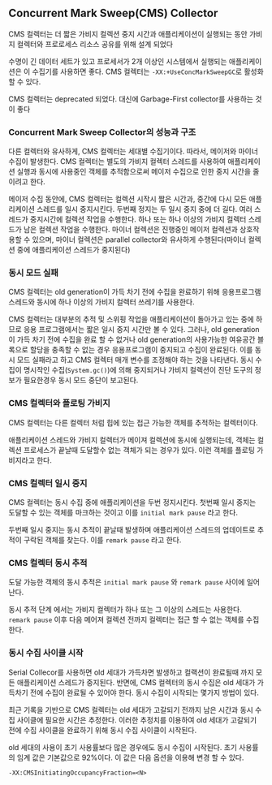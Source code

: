 ## Concurrent Mark Sweep(CMS) Collector

CMS 컬렉터는 더 짧은 가비지 컬렉션 중지 시간과 애플리케이션이 실행되는 동안 가비지 컬렉터와 프로로세스 리소스 공유를 위해 설계 되었다

수명이 긴 데이터 세트가 있고 프로세서가 2개 이상인 시스템에서 실행되는 애플리케이션은 이 수집기를 사용하면 좋다. CMS 컬렉터는 `-XX:+UseConcMarkSweepGC`로 활성화 할 수 있다.

CMS 컬렉터는 deprecated 되었다. 대신에 Garbage-First collector를 사용하는 것이 좋다

### Concurrent Mark Sweep Collector의 성능과 구조

다른 컬렉터와 유사하게, CMS 컬렉터는 세대별 수집기이다. 따라서, 메이저와 마이너 수집이 발생한다. CMS 컬렉터는 별도의 가비지 컬렉터 스레드를 사용하여 애플리케이션 실행과 동시에 사용중인 객체를 추적함으로써 메이저 수집으로 인한 중지  시간을 줄이려고 한다.

메이저 수집 동안에, CMS 컬렉터는 컬렉션 시작시 짧은 시간과, 중간에 다시 모든 애플리케이션 스레드를 일시 중지시킨다. 두번째 정지는 두 일시 중지 중에 더 길다.  여러 스레드가 중지시간에 컬렉션 작업을 수행한다.  하나 또는 하나 이상의 가비지 컬렉터 스레드가 남은 컬렉션 작업을 수행한다. 마이너 컬렉션은 진행중인 메이저 컬렉션과 상호작용할 수 있으며, 마이너 컬렉션은 parallel collector와 유사하게 수행된다(마이너 컬렉션 중에 애플리케이션 스레드가 중지된다) 

### 동시 모드 실패

CMS 컬렉터는 old generation이 가득 차기 전에 수집을 완료하기 위해 응용프로그램 스레드와 동시에 하나 이상의 가비지 컬렉터 쓰레기를 사용한다.

CMS 컬렉터는 대부분의 추적 및 스위핑 작업을 애플리케이션이 돌아가고 있는 중에 하므로 응용 프로그램에서는 짧은 일시 중지 시간만 볼 수 있다. 그러나, old generation이 가득 차기 전에 수집을 완료 할 수 없거나 old generation의 사용가능한 여유공간 블록으로 할당을 충족할 수 없는 경우 응용프로그램이 중지되고 수집이 완료된다. 이를 동시 모드 실패라고 하고 CMS 컬렉터 매개 변수를 조정해야 하는 것을 나타낸다. 동시 수집이 명시작인 수집(`System.gc()`)에 의해 중지되거나 가비지 컬렉션이 진단 도구의 정보가 필요한경우 동시 모드 중단이 보고된다.

### CMS 컬렉터와 플로팅 가비지

CMS 컬렉터는 다른 컬렉터 처럼 힙에 있는 접근 가능한 객체를 추적하는 컬렉터이다.

애플리케이션 스레드와 가비지 컬렉터가 메이져 컬렉션에 동시에 실행되는데, 객체는 컬렉션 프로세스가 끝날때 도달할수 없는 객체가 되는 경우가 있다. 이런 객체를 플로팅 가비지라고 한다.

### CMS 컬렉터 일시 중지

CMS 컬렉터는 동시 수집 중에 애플리케이션을 두번 정지시킨다. 첫번째 일시 중지는 도달할 수 있는 객체를 마크하는 것이고 이를 `initial mark pause` 라고 한다.

두번째 일시 중지는 동시 추적이 끝날때 발생하며 애플리케이션 스레드의  업데이트로 추적이 구락된 객체를 찾는다. 이를 `remark pause` 라고 한다.

### CMS 컬렉터 동시 추적

도달 가능한 객체의 동시 추적은 `initial mark pause` 와 `remark pause` 사이에 일어난다.

동시 추적 단계 에서는 가비지 컬렉터가 하나 또는 그 이상의 스레드는 사용한다. `remark pause` 이후 다음 메어져 컬렉션 전까지 컬렉터는 접근 할 수 없는 객체를 수집한다.

### 동시 수집 사이클 시작

Serial Collecor를 사용하면 old 세대가 가득차면 발생하고 컬랙션이 완료될때 까지 모든 애플리케이션 스레드가 중지된다. 반면에, CMS 컬렉터의 동시 수집은 old 세대가 가득차기 전에 수집이 완료될 수 있어야 한다. 동시 수집이 시작되는 몇가지 방법이 있다.

최근 기록을 기반으로 CMS 컬렉터는 old 세대가 고갈되기 전까지 남은 시간과 동시 수집 사이클에 필요한 시간은 추정한다. 이러한 추정치를 이용하여 old 세대가 고갈되기 전에 수집 사이클을 완료하기 위해 동시 수집 사이클이 시작된다.

old 세대의 사용이 초기 사용률보다 많은 경우에도 동시 수집이 시작된다. 초기 사용률의 임계 값은 기본값으로 92%이다. 이 값은 다음 옵션을 이용해 변경 할 수 있다.

`-XX:CMSInitiatingOccupancyFraction=<N>`